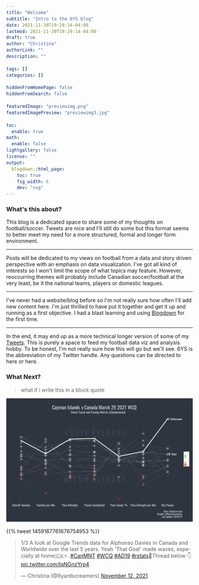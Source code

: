 ```yaml
---
title: "Welcome"
subtitle: "Intro to the 6YS blog"
date: 2021-11-30T19:29:14-04:00
lastmod: 2021-11-30T19:29:14-04:00
draft: true
author: "Christina"
authorLink: ""
description: ""

tags: []
categories: []

hiddenFromHomePage: false
hiddenFromSearch: false

featuredImage: "previewimg.png"
featuredImagePreview: "previewimg3.jpg"

toc:
  enable: true
math:
  enable: false
lightgallery: false
license: ""
output:
  blogdown::html_page:
    toc: true
    fig_width: 6
    dev: "svg"
---
```


<!--more-->

### What's this about?

This blog is a dedicated space to share some of my thoughts on football/soccer. Tweets are nice and I'll still do some but this format seems to better meet my need for a more structured, formal and longer form environment. 
***
Posts will be dedicated to my views on football from a data and story driven perspective with an emphasis on data visualization. I've got all kind of interests so I won't limit the scope of what topics may feature. However, reoccurring themes will probably include Canadian soccer/football at the very least, be it the national teams, players or domestic leagues.
***
I've never had a website/blog before so I'm not really sure how often I'll add new content here. I'm just thrilled to have put it together and get it up and running as a first objective. I had a blast learning and using [Blogdown](https://bookdown.org/yihui/blogdown) for the first time.
***
In the end, it may end up as a more technical longer version of some of my [Tweets](https://twitter.com/6yardscreamers). This is purely a space to feed my football data viz and analysis hobby. To be honest, I'm not really sure how this will go but we'll see. 6YS is the abbreviation of my Twitter handle. Any questions can be directed to here or here.

### What Next?

> what if i write this in a block quote


![this is a title](testalt2.png)

<!--![this is a title](borjan_Haiti.png) this is how to comment out-->

{{% tweet 1459187761676754953 %}} <!-- this is the short quick way and below is the embed direct from the tweet-->

<blockquote class="twitter-tweet"><p lang="en" dir="ltr">1/3 A look at Google Trends data for Alphonso Davies in Canada and Worldwide over the last 5 years. Yeah &#39;That Goal&#39; made waves, especially at home🇨🇦⚡️. <a href="https://twitter.com/hashtag/CanMNT?src=hash&amp;ref_src=twsrc%5Etfw">#CanMNT</a> <a href="https://twitter.com/hashtag/WCQ?src=hash&amp;ref_src=twsrc%5Etfw">#WCQ</a> <a href="https://twitter.com/hashtag/AD19?src=hash&amp;ref_src=twsrc%5Etfw">#AD19</a> <a href="https://twitter.com/hashtag/rstats?src=hash&amp;ref_src=twsrc%5Etfw">#rstats</a>🧵Thread below 👇 <a href="https://t.co/IqNGnzYrp4">pic.twitter.com/IqNGnzYrp4</a></p>&mdash; Christina (@6yardscreamers) <a href="https://twitter.com/6yardscreamers/status/1459187761676754953?ref_src=twsrc%5Etfw">November 12, 2021</a></blockquote> <script async src="https://platform.twitter.com/widgets.js" charset="utf-8"></script>






